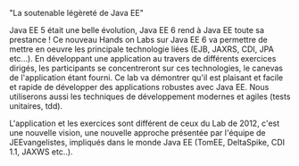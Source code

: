 "La soutenable légèreté de Java EE"

Java EE 5 était une belle évolution, Java EE 6 rend à Java EE toute sa prestance ! 
Ce nouveau Hands on Labs sur Java EE 6 va permettre de mettre en oeuvre les principale technologie liées (EJB, JAXRS, CDI, JPA etc...). 
En développant une application au travers de différents exercices dirigés, les participants  se concentreront sur ces technologies, le canevas de l'application étant fourni. 
Ce lab va démontrer qu'il est plaisant et facile et rapide de développer des applications robustes avec Java EE. Nous utiliserons aussi les techniques de développement modernes et agiles (tests unitaires, tdd). 

L'application et les exercices sont différent de ceux du Lab de 2012, c'est une nouvelle vision, une nouvelle approche présentée par l'équipe de JEEvangelistes, impliqués dans le monde Java EE  (TomEE, DeltaSpike, CDI 1.1, JAXWS etc..).
